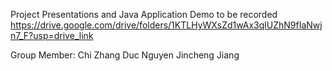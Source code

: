 Project Presentations and Java Application Demo to be recorded
https://drive.google.com/drive/folders/1KTLHyWXsZd1wAx3qlUZhN9fIaNwjn7_F?usp=drive_link

Group Member:
Chi Zhang
Duc Nguyen
Jincheng Jiang

